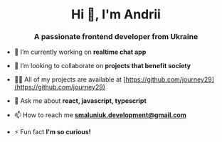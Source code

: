 <h1 align="center">Hi 👋, I'm Andrii</h1>
<h3 align="center">A passionate frontend developer from Ukraine</h3>

- 🔭 I’m currently working on **realtime chat app**

- 👯 I’m looking to collaborate on **projects that benefit society**

- 👨‍💻 All of my projects are available at [https://github.com/journey29](https://github.com/journey29)

- 💬 Ask me about **react, javascript, typescript**

- 📫 How to reach me **smaluniuk.development@gmail.com**

- ⚡ Fun fact **I'm so curious!**


